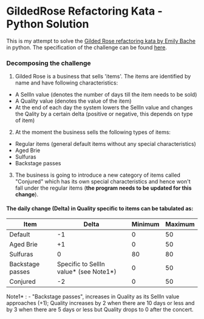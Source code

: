 # GildedRose Refactoring Kata - Python Solution
This is my attempt to solve the [Gilded Rose refactoring kata by Emily Bache](https://github.com/emilybache/GildedRose-Refactoring-Kata) in python. The specification of the challenge can be found [here](https://github.com/emilybache/GildedRose-Refactoring-Kata/blob/main/GildedRoseRequirements.txt).

### Decomposing the challenge
1. Gilded Rose is a business that sells 'items'. The items are identified by name and have following characteristics:
 - A SellIn value (denotes the number of days till the item needs to be sold)
 - A Quality value (denotes the value of the item)
 - At the end of each day the system lowers the SellIn value and changes the Qality by a certain delta (positive or negative, this depends on type of item)

2. At the moment the business sells the following types of items:
 - Regular items (general default items without any special characteristics)
 - Aged Brie
 - Sulfuras
 - Backstage passes

3. The business is going to introduce a new category of items called "Conjured" which has its own special characteristics and hence won't fall under the regular items (**the program needs to be updated for this change**). 


#### The daily change (Delta) in Quality specific to items can be tabulated as:

| Item  | Delta | Minimum | Maximum |
| ------------- | ------------- |------------- |------------- |
| Default| -1 | 0 | 50 |
| Aged Brie| +1 | 0 | 50 |
| Sulfuras| 0 | 80 | 80 |
| Backstage passes| Specific to SellIn value* (see Note1*)  | 0 | 50 |
| Conjured| -2 | 0 | 50 |

Note1* : - "Backstage passes", increases in Quality as its SellIn value approaches (+1);
Quality increases by 2 when there are 10 days or less and by 3 when there are 5 days or less but
	Quality drops to 0 after the concert.
 
 
